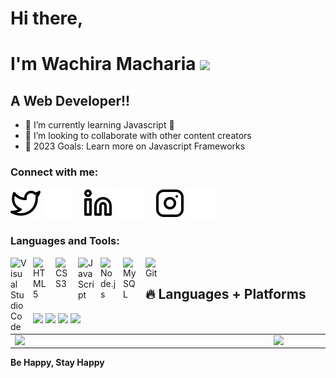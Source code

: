 # Hi there, 
# I'm Wachira Macharia <img src="https://media.giphy.com/media/hvRJCLFzcasrR4ia7z/giphy.gif" width="25px">

## A Web Developer!!

- 🌱 I’m currently learning Javascript 🤣
- 👯 I’m looking to collaborate with other content creators
- 🥅 2023 Goals: Learn more on Javascript Frameworks

### Connect with me:

[![website](./img/twitter-light.svg)](https://twitter.com/combonieugene#gh-light-mode-only)
[![website](./img/twitter-dark.svg)](https://twitter.com/combonieugene#gh-dark-mode-only)
&nbsp;&nbsp;
[![website](./img/linkedin-light.svg)](https://linkedin.com/in/eugene-wachira-a39b52156#gh-light-mode-only)
[![website](./img/linkedin-dark.svg)](https://linkedin.com/in/eugene-wachira-a39b52156#gh-dark-mode-only)
&nbsp;&nbsp;
[![website](./img/instagram-light.svg)](https://instagram.com/eugenewachira#gh-light-mode-only)
[![website](./img/instagram-dark.svg)](https://instagram.com/eugenewachira#gh-dark-mode-only)

### Languages and Tools:

<img align="left" alt="Visual Studio Code" width="26px" src="https://cdn.jsdelivr.net/gh/devicons/devicon/icons/vscode/vscode-original.svg" style="padding-right:10px;" />
<img align="left" alt="HTML5" width="26px" src="https://cdn.jsdelivr.net/gh/devicons/devicon/icons/html5/html5-original.svg" style="padding-right:10px;" />
<img align="left" alt="CSS3" width="26px" src="https://cdn.jsdelivr.net/gh/devicons/devicon/icons/css3/css3-original.svg" style="padding-right:10px;" />
<img align="left" alt="JavaScript" width="26px" src="https://cdn.jsdelivr.net/gh/devicons/devicon/icons/javascript/javascript-original.svg" style="padding-right:10px;" />
<img align="left" alt="Node.js" width="26px" src="https://cdn.jsdelivr.net/gh/devicons/devicon/icons/nodejs/nodejs-original.svg" style="padding-right:10px;" />
<img align="left" alt="MySQL" width="26px" src="https://cdn.jsdelivr.net/gh/devicons/devicon/icons/mysql/mysql-original.svg" style="padding-right:10px;" />
<img align="left" alt="Git" width="26px" src="https://cdn.jsdelivr.net/gh/devicons/devicon/icons/git/git-original.svg" style="padding-right:10px;" />
<br>
<p align = "center">

  ## 🔥 Languages + Platforms

<p>
    <img src="https://img.shields.io/badge/Java-000?style=for-the-badge&logo=Java&logoColor=white" />    
    <img src="https://img.shields.io/badge/Reactjs-000?style=for-the-badge&logo=React&logoColor=white" /> 
    <img src="https://img.shields.io/badge/Android-000?style=for-the-badge&logo=Android&logoColor=white" /> 
    <img src="https://img.shields.io/badge/Kotlin-000?style=for-the-badge&logo=Kotlin&logoColor=white" /> 
 </p>


<center>
  <table>
  <tr>
      <td><img width="400px" align="left" src="https://github-readme-stats.vercel.app/api?username=Wachira-Macharia&count_private=true&show_icons=true&theme=dark&layout=compact" /></td>
      <td><img width="380px" align="left" src="https://github-readme-stats.vercel.app/api/top-langs/?username=Wachira-Macharia&hide=html&layout=compact&theme=dark" /></td>      
  </tr>   
</table>
</center>

**Be Happy, Stay Happy**

